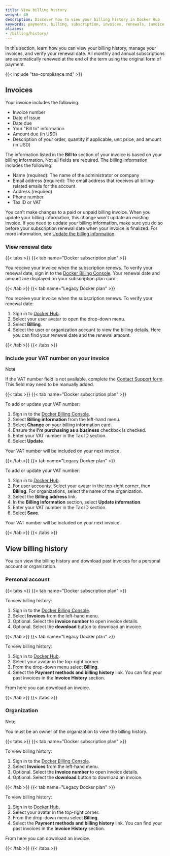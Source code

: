 ```yaml
---
title: View billing history
weight: 40
description: Discover how to view your billing history in Docker Hub
keywords: payments, billing, subscription, invoices, renewals, invoice management, billing administration
aliases:
- /billing/history/
---
```


In this section, learn how you can view your billing history, manage your invoices, and verify your renewal date. All monthly and annual subscriptions are automatically renewed at the end of the term using the original form of payment.

{{< include "tax-compliance.md" >}}

## Invoices

Your invoice includes the following:

- Invoice number
- Date of issue
- Date due
- Your "Bill to" information
- Amount due (in USD)
- Description of your order, quantity if applicable, unit price, and amount (in USD)

The information listed in the **Bill to** section of your invoice is based on your billing information. Not all fields are required. The billing information includes the following:

- Name (required): The name of the administrator or company
- Email address (required): The email address that receives all billing-related emails for the account
- Address (required)
- Phone number
- Tax ID or VAT

You can’t make changes to a paid or unpaid billing invoice. When you update your billing information, this change won't update an existing invoice. If you need to update your billing information, make sure you do so before your subscription renewal date when your invoice is finalized. For more information, see [Update the billing information](details.md).

### View renewal date

{{< tabs >}}
{{< tab name="Docker subscription plan" >}}

You receive your invoice when the subscription renews. To verify your renewal date, sign in to the [Docker Billing Console](https://app.docker.com/billing). Your renewal date and amount are displayed on your subscription plan card.


{{< /tab >}}
{{< tab name="Legacy Docker plan" >}}

You receive your invoice when the subscription renews. To verify your renewal date:

1. Sign in to [Docker Hub](https://hub.docker.com).
2. Select your user avatar to open the drop-down menu.
3. Select **Billing**.
4. Select the user or organization account to view the billing details. Here you can find your renewal date and the renewal amount.

{{< /tab >}}
{{< /tabs >}}

### Include your VAT number on your invoice

> [!NOTE]
>
> If the VAT number field is not available, complete the [Contact Support form](https://hub.docker.com/support/contact/). This field may need to be manually added.

{{< tabs >}}
{{< tab name="Docker subscription plan" >}}

To add or update your VAT number:

1. Sign in to the [Docker Billing Console](https://app.docker.com/billing).
2. Select **Billing information** from the left-hand menu.
3. Select **Change** on your billing information card.
4. Ensure the **I'm purchasing as a business** checkbox is checked.
5. Enter your VAT number in the Tax ID section.
6. Select **Update**.

Your VAT number will be included on your next invoice.

{{< /tab >}}
{{< tab name="Legacy Docker plan" >}}

To add or update your VAT number:

1. Sign in to [Docker Hub](https://hub.docker.com).
2. For user accounts, Select your avatar in the top-right corner, then **Billing**. For organizations, select the name of the organization.
3. Select the **Billing address** link.
4. In the **Billing Information** section, select **Update information**.
5. Enter your VAT number in the Tax ID section.
6. Select **Save**.

Your VAT number will be included on your next invoice.

{{< /tab >}}
{{< /tabs >}}

## View billing history

You can view the billing history and download past invoices for a personal account or organization.

### Personal account

{{< tabs >}}
{{< tab name="Docker subscription plan" >}}

To view billing history:

1. Sign in to the [Docker Billing Console](https://app.docker.com/billing).
2. Select **Invoices** from the left-hand menu.
3. Optional. Select the **invoice number** to open invoice details.
4. Optional. Select the **download** button to download an invoice.

{{< /tab >}}
{{< tab name="Legacy Docker plan" >}}

To view billing history:

1. Sign in to [Docker Hub](https://hub.docker.com).
2. Select your avatar in the top-right corner.
3. From the drop-down menu select **Billing**.
4. Select the **Payment methods and billing history** link.
    You can find your past invoices in the **Invoice History** section.

From here you can download an invoice.

{{< /tab >}}
{{< /tabs >}}

### Organization

> [!NOTE]
>
> You must be an owner of the organization to view the billing history.

{{< tabs >}}
{{< tab name="Docker subscription plan" >}}

To view billing history:

1. Sign in to the [Docker Billing Console](https://app.docker.com/billing).
2. Select **Invoices** from the left-hand menu.
3. Optional. Select the **invoice number** to open invoice details.
4. Optional. Select the **download** button to download an invoice.

{{< /tab >}}
{{< tab name="Legacy Docker plan" >}}

To view billing history:

1. Sign in to [Docker Hub](https://hub.docker.com).
2. Select your avatar in the top-right corner.
3. From the drop-down menu select **Billing**.
4. Select the **Payment methods and billing history** link.
    You can find your past invoices in the **Invoice History** section.

From here you can download an invoice.

{{< /tab >}}
{{< /tabs >}}

